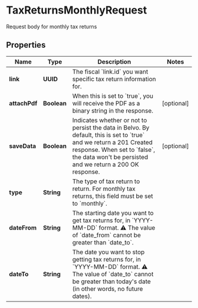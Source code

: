 

# TaxReturnsMonthlyRequest

Request body for monthly tax returns

## Properties

| Name | Type | Description | Notes |
|------------ | ------------- | ------------- | -------------|
|**link** | **UUID** | The fiscal &#x60;link.id&#x60; you want specific tax return information for. |  |
|**attachPdf** | **Boolean** | When this is set to &#x60;true&#x60;, you will receive the PDF as a binary string in the response. |  [optional] |
|**saveData** | **Boolean** | Indicates whether or not to persist the data in Belvo. By default, this is set to &#x60;true&#x60; and we return a 201 Created response. When set to &#x60;false&#x60;, the data won&#39;t be persisted and we return a 200 OK response. |  [optional] |
|**type** | **String** | The type of tax return to return. For monthly tax returns, this field must be set to &#x60;monthly&#x60;.  |  |
|**dateFrom** | **String** | The starting date you want to get tax returns for, in &#x60;YYYY-MM-DD&#x60; format.  ⚠️ The value of &#x60;date_from&#x60; cannot be greater than &#x60;date_to&#x60;. |  |
|**dateTo** | **String** | The date you want to stop getting tax returns for, in &#x60;YYYY-MM-DD&#x60; format.  ⚠️ The value of &#x60;date_to&#x60; cannot be greater than today&#39;s date (in other words, no future dates). |  |



